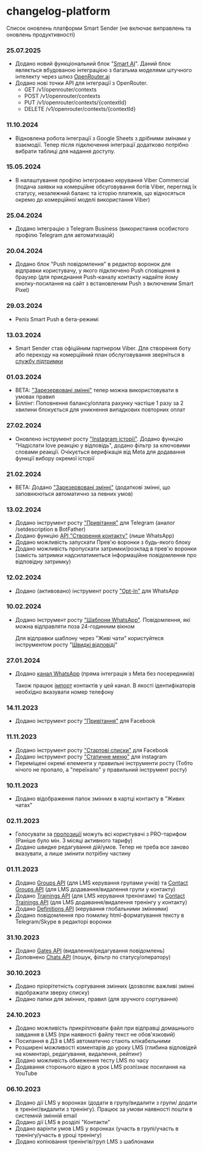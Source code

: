 # changelog-platform
Список оновлень платформи Smart Sender (не включає виправлень та оновлень продуктивності)


### 25.07.2025
- Додано новий функціональний блок "[Smart AI](https://smartsendereu.atlassian.net/wiki/spaces/docsru/pages/2599190657/-+Smart+AI)". Даний блок являється вбудованою інтеграцією з багатьма моделями штучного інтелекту через шлюз [OpenRouter.ai](https://openrouter.ai/)
- Додано нові точки API для інтеграції з OpenRouter.
    - GET /v1/openrouter/contexts
    - POST /v1/openrouter/contexts
    - PUT /v1/openrouter/contexts/{contextId}
    - DELETE /v1/openrouter/contexts/{contextId}

### 11.10.2024
- Відновлена робота інтеграції з Google Sheets з дрібними змінами у взаємодії. Тепер після підключення інтеграції додатково потрібно вибрати таблиці для надання доступу.

### 15.05.2024
- В налаштування профілю інтегровано керування Viber Commercial (подача заявки на комерційне обсуговування ботів Viber, перегляд їх статусу, незалежний баланс та історію платежів, що відносяться окремо до комерційної моделі використання Viber)

### 25.04.2024
- Додано інтеграцію з Telegram Business (використання особистого профілю Telegram для автоматизацій)

### 20.04.2024
- Додано блок "Push повідомлення" в редактор воронок для відправки користувачу, у якого підключено Push сповіщення в браузер (для приєднання Push-каналу контакту надайте йому кнопку-посилання на сайт з встановленим Push з включеним Smart Pixel)

### 29.03.2024
- Реліз Smart Push в бета-режимі

### 13.03.2024
- Smart Sender став офіційним партнером Viber. Для створення боту або переходу на комерційний план обслуговування зверніться в [службу підтримки](https://support.smartsender.com)

### 01.03.2024
- BETA: ["Зарезервовані змінні"](https://smartsendereu.atlassian.net/wiki/spaces/docsru/pages/1716355073) тепер можна використовувати в умовах правил
- Біллінг: Поповнення балансу/оплата рахунку частіше 1 разу за 2 хвилини блокується для уникнення випадкових повторних оплат

### 27.02.2024
- Оновлено інструмент росту ["Instagram історії"](https://smartsendereu.atlassian.net/wiki/spaces/docsru/pages/1685391629/Instagram). Додано функцію "Надіслати love реакцію у відповідь", додано фільтр за ключовими словами реакції. Очікується верифікація від Meta для додавання функції вибору окремої історії

### 21.02.2024
- BETA: Додано ["Зарезервовані змінні"](https://smartsendereu.atlassian.net/wiki/spaces/docsru/pages/1716355073) (додаткові змінні, що заповнюються автоматично за певних умов)

### 13.02.2024
- Додано інструмент росту ["Привітання"](https://smartsendereu.atlassian.net/wiki/spaces/docsru/pages/1797718017) для Telegram (аналог /setdescription в BotFather)
- Додано функцію [API "Створення контакту"](https://smartsendereu.atlassian.net/wiki/spaces/docsru/pages/1686503454/Channels+API+-+ua) (лише WhatsApp)
- Додано можливість запускати Прев'ю воронки з будь-якого блоку
- Додано можливість пропускати затримки/розклад в прев'ю воронки (замість затримки надсилатиметься інформаційне повідомлення про відповідну затримку)

### 12.02.2024
- Додано (активовано) інструмент росту ["Opt-In"](https://smartsendereu.atlassian.net/wiki/spaces/docsru/pages/1684965013/Opt-in) для WhatsApp

### 10.02.2024
- Додано інструмент росту ["Шаблони WhatsApp"](https://smartsendereu.atlassian.net/wiki/spaces/docsru/pages/1861550228/WhatsApp). Повідомлення, які можна відправляти поза 24-годинним вікном
  
  Для відправки шаблону через "Живі чати" користуйтеся інструментом росту "[Швидкі відповіді](https://smartsendereu.atlassian.net/wiki/spaces/docsru/pages/1684866573)"

### 27.01.2024
- Додано [канал WhatsApp](https://smartsendereu.atlassian.net/wiki/spaces/docsru/pages/1846673662/WhatsApp+-+ua) (пряма інтеграція з Meta без посередників)

  Також працює [імпорт](https://smartsendereu.atlassian.net/wiki/spaces/docsru/pages/1685618693) контактів у цей канал. В якості ідентифікаторів необхідно вказувати номер телефону

### 14.11.2023
- Додано інструмент росту ["Привітання"](https://smartsendereu.atlassian.net/wiki/spaces/docsru/pages/1797718017) для Facebook

### 11.11.2023
- Додано інструмент росту ["Стартові списки"](https://smartsendereu.atlassian.net/wiki/spaces/docsru/pages/1797357626) для Facebook
- Додано інструмент росту ["Статичне меню"](https://smartsendereu.atlassian.net/wiki/spaces/docsru/pages/1684866819) для instagram
- Переміщені окремі елементи у правильні інструменти росту (Тобто нічого не пропало, а "переїхало" у правильний інструмент росту)

### 10.11.2023
- Додано відображення папок змінних в картці контакту в "Живих чатах"

### 02.11.2023
- Голосувати за [пропозиції](https://smartsender.com/proposals) можуть всі користувачі з PRO-тарифом (Раніше було мін. 3 місяці активного тарифу)
- Додано швидке редагування дій/умов. Тепер не треба все заново вказувати, а лише змінити потрібну частину

### 01.11.2023
- Додано [Groups API](https://smartsendereu.atlassian.net/wiki/spaces/docsru/pages/1795457119/Groups+API+-+ua) (для LMS керування групами учнів) та [Contact Groups API](https://smartsendereu.atlassian.net/wiki/spaces/docsru/pages/1795784774/Contact+Groups+API+-+ua) (для LMS додавання/видалення групи у контакту)
- Додано [Trainings API](https://smartsendereu.atlassian.net/wiki/spaces/docsru/pages/1795751966/Trainings+API+-+ua) (для LMS керування тренінгами) та [Contact Trainings API](https://smartsendereu.atlassian.net/wiki/spaces/docsru/pages/1795751989/Contact+Trainings+API+-+ua) (для LMS додавання/видалення тренінгу у контакту)
- Додано [Definitions API](https://smartsendereu.atlassian.net/wiki/spaces/docsru/pages/1795915777/Definitions+API+-+ua) (керування глобальними змінними)
- Додано повідомлення про помилку html-форматування тексту в Telegram/Skype в редакторі воронки

### 31.10.2023
- Додано [Gates API](https://smartsendereu.atlassian.net/wiki/spaces/docsru/pages/1794965505/Gates+API+-+ua) (видалення/редагування повідомлень)
- Доповнено [Chats API](https://smartsendereu.atlassian.net/wiki/spaces/docsru/pages/1686175760/Chats+API+-+ua) (пошук, фільтр по статусу/оператору)

### 30.10.2023
- Додано пріорітетність сортування змінних (дозволяє важливі змінні відображати зверху списку)
- Додано папки для змінних, правил (для зручного сортування)

### 24.10.2023
- Додано можливість прикріплювати файл при відправці домашнього завдання в LMS (при наявності файлу текст не обов'язковий)
- Посилання в ДЗ в LMS автоматично стають клікабельними
- Розширені можливості коментарів до уроку LMS (глибина відповідей на коментарі, редагування, видалення, рейтинг)
- Додано можливість обмеження тесту LMS по часу
- Додавання сторонього відео в урок LMS розпізнає посилання на YouTube

### 06.10.2023
- Додано дії LMS у воронках (додати в групу/видалити з групи/ додати в тренінг/видалити з тренінгу). Працює за умови наявності пошти в системній змінній email
- Додано дії LMS в розділі "Контакти"
- Додано варінти умов LMS у воронках (участь в групі/участь в тренінгу/участь в уроці тренінгу)
- Додано копіювання тренінгів/груп LMS з шаблонами
